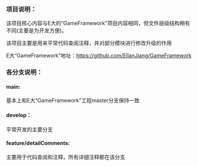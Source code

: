 ### 项目说明：

该项目核心内容与E大的“GameFramework”项目内容相同，但文件层级结构稍有不同(主要是为开发方便)。

该项目主要是用来平常代码查阅注释，并对部分模块进行修改升级的作用

E大“GameFramework”地址：https://github.com/EllanJiang/GameFramework



### 各分支说明：

#### main: 

基本上和E大“GameFramework”工程master分支保持一致

#### develop：

平常开发的主要分支

#### feature/detailComments:

主要用于代码查阅和注释，所有详细注释都在该分支

